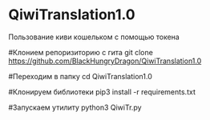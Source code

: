 # QiwiTranslation1.0
Пользование киви кошельком с помощью токена 

#Клонием репоризиторию с гита 
git clone https://github.com/BlackHungryDragon/QiwiTranslation1.0

#Переходим в папку 
cd QiwiTranslation1.0

#Клонируем библиотеки 
pip3 install -r requirements.txt

#Запускаем утилиту 
 python3 QiwiTr.py
